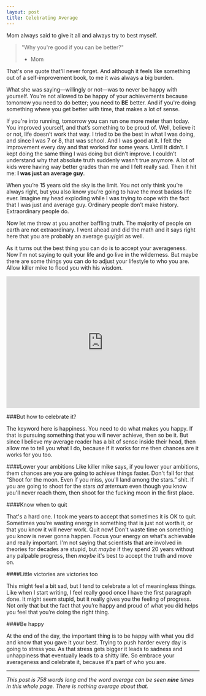 ```yaml
---
layout: post
title: Celebrating Average
---
```


Mom always said to give it all and always try to best myself.

> "Why you're good if you can be better?"
> - Mom

That's one quote that'll never forget. And although it feels like something out of a self-improvement book, to me it was always a big burden.

What she was saying—willingly or not—was to never be happy with yourself.
You're not allowed to be happy of your achievements because tomorrow you need to do better; you need to **BE** better. And if you're doing something where you get better with time, that makes a lot of sense.

If you're into running, tomorrow you can run one more meter than today.
You improved yourself, and that’s something to be proud of.
Well, believe it or not, life doesn’t work that way.
I tried to be the best in what I was doing, and since I was 7 or 8, that was school.
And I was good at it.
I felt the improvement every day and that worked for some years.
Until It didn’t.
I kept doing the same thing I was doing but didn’t improve.
I couldn’t understand why that absolute truth suddenly wasn’t true anymore.
A lot of kids were having way better grades than me and I felt really sad.
Then it hit me: **I was just an average guy**.

When you’re 15 years old the sky is the limit.
You not only think you’re always right, but you also know you’re going to have the most badass life ever.
Imagine my head exploding while I was trying to cope with the fact that I was just and average guy.
Ordinary people don’t make history. Extraordinary people do.

Now let me throw at you another baffling truth. The majority of people on earth are not extraordinary. I went ahead and did the math and it says right here that you are probably an average guy/girl as well.

As it turns out the best thing you can do is to accept your averageness. Now I'm not saying to quit your life and go live in the wilderness. But maybe there are some things you can do to adjust your lifestyle to who you are. Allow killer mike to flood you with his wisdom.

<iframe width="100%" height="343" src="https://www.youtube.com/embed/NDQoMv4WBlc?start=63&end=84" frameborder="0" allowfullscreen></iframe>

###But how to celebrate it?

The keyword here is happiness.
You need to do what makes you happy.
If that is pursuing something that you will never achieve, then so be it.
But since I believe my average reader has a bit of sense inside their head, then allow me to tell you what I do, because if it works for me then chances are it works for you too.

####Lower your ambitions
Like killer mike says, if you lower your ambitions, them chances are you are going to achieve things faster. Don't fall for that “Shoot for the moon. Even if you miss, you'll land among the stars.” shit. If you are going to shoot for the stars *ad æternum* even though you know you'll never reach them, then shoot for the fucking moon in the first place.

####Know when to quit

That's a hard one. I took me years to accept that sometimes it is OK to quit. Sometimes you're wasting energy in something that is just not worth it, or that you know it will never work. Quit now! Don't waste time on something you know is never gonna happen. Focus your energy on what's achievable and really important.
I'm not saying that scientists that are involved in theories for decades are stupid, but *maybe* if they spend 20 years without any palpable progress, then *maybe* it's best to accept the truth and move on.

####Little victories are victories too

This might feel a bit sad, but I tend to celebrate a lot of meaningless things.
Like when I start writing, I feel really good once I have the first paragraph done.
It might seem stupid, but it really gives you the feeling of progress.
Not only that but the fact that you’re happy and proud of what you did helps you feel that you’re doing the right thing.


####Be happy

At the end of the day, the important thing is to be happy with what you did and know that you gave it your best. Trying to push harder every day is going to stress you. As that stress gets bigger it leads to sadness and unhappiness that eventually leads to a shitty life.
So embrace your averageness and celebrate it, because it's part of who you are.

---


*This post is 758 words long and the word average can be seen __nine__ times in this whole page. There is nothing average about that.*

